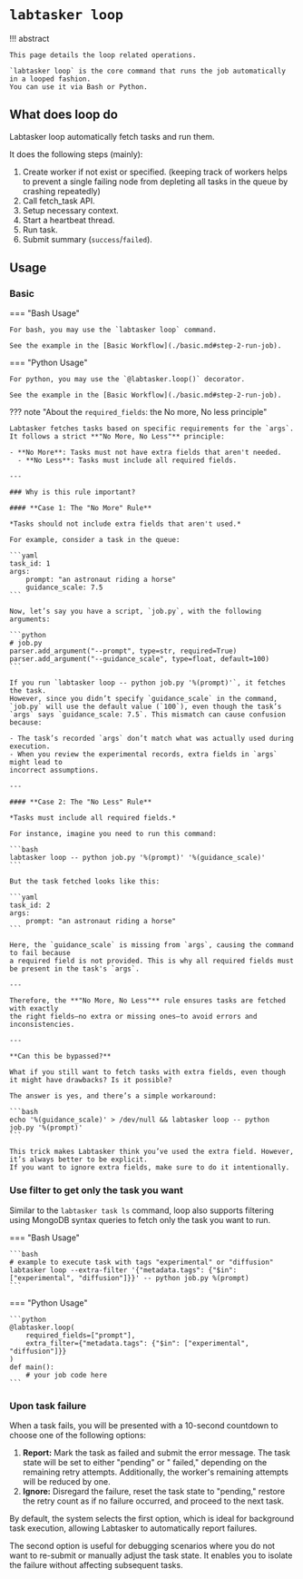 # `labtasker loop`

!!! abstract

    This page details the loop related operations.

    `labtasker loop` is the core command that runs the job automatically in a looped fashion.
    You can use it via Bash or Python.

## What does loop do

Labtasker loop automatically fetch tasks and run them.

It does the following steps (mainly):

1. Create worker if not exist or specified.
   (keeping track of workers helps to prevent a single failing node from depleting all tasks in the queue by crashing
   repeatedly)
2. Call fetch_task API.
3. Setup necessary context.
4. Start a heartbeat thread.
5. Run task.
6. Submit summary (`success`/`failed`).

## Usage

### Basic

=== "Bash Usage"

    For bash, you may use the `labtasker loop` command.

    See the example in the [Basic Workflow](./basic.md#step-2-run-job).

=== "Python Usage"

    For python, you may use the `@labtasker.loop()` decorator.

    See the example in the [Basic Workflow](./basic.md#step-2-run-job).

??? note "About the `required_fields`: the No more, No less principle"

    Labtasker fetches tasks based on specific requirements for the `args`.
    It follows a strict **"No More, No Less"** principle:

    - **No More**: Tasks must not have extra fields that aren't needed.
      - **No Less**: Tasks must include all required fields.

    ---

    ### Why is this rule important?

    #### **Case 1: The "No More" Rule**

    *Tasks should not include extra fields that aren't used.*

    For example, consider a task in the queue:

    ```yaml
    task_id: 1
    args:
        prompt: "an astronaut riding a horse"
        guidance_scale: 7.5
    ```

    Now, let’s say you have a script, `job.py`, with the following arguments:

    ```python
    # job.py
    parser.add_argument("--prompt", type=str, required=True)
    parser.add_argument("--guidance_scale", type=float, default=100)
    ```

    If you run `labtasker loop -- python job.py '%(prompt)'`, it fetches the task.
    However, since you didn’t specify `guidance_scale` in the command, `job.py` will use the default value (`100`), even though the task’s `args` says `guidance_scale: 7.5`. This mismatch can cause confusion because:

    - The task’s recorded `args` don’t match what was actually used during execution.
    - When you review the experimental records, extra fields in `args` might lead to
    incorrect assumptions.

    ---

    #### **Case 2: The "No Less" Rule**

    *Tasks must include all required fields.*

    For instance, imagine you need to run this command:

    ```bash
    labtasker loop -- python job.py '%(prompt)' '%(guidance_scale)'
    ```

    But the task fetched looks like this:

    ```yaml
    task_id: 2
    args:
        prompt: "an astronaut riding a horse"
    ```

    Here, the `guidance_scale` is missing from `args`, causing the command to fail because
    a required field is not provided. This is why all required fields must be present in the task's `args`.

    ---

    Therefore, the **"No More, No Less"** rule ensures tasks are fetched with exactly
    the right fields—no extra or missing ones—to avoid errors and inconsistencies.

    ---

    **Can this be bypassed?**

    What if you still want to fetch tasks with extra fields, even though it might have drawbacks? Is it possible?

    The answer is yes, and there’s a simple workaround:

    ```bash
    echo '%(guidance_scale)' > /dev/null && labtasker loop -- python job.py '%(prompt)'
    ```

    This trick makes Labtasker think you’ve used the extra field. However, it’s always better to be explicit.
    If you want to ignore extra fields, make sure to do it intentionally.

### Use filter to get only the task you want

Similar to the `labtasker task ls` command, loop also supports filtering using MongoDB syntax queries
to fetch only the task you want to run.

=== "Bash Usage"

    ```bash
    # example to execute task with tags "experimental" or "diffusion"
    labtasker loop --extra-filter '{"metadata.tags": {"$in": ["experimental", "diffusion"]}}' -- python job.py %(prompt)
    ```

=== "Python Usage"

    ```python
    @labtasker.loop(
        required_fields=["prompt"],
        extra_filter={"metadata.tags": {"$in": ["experimental", "diffusion"]}}
    )
    def main():
        # your job code here
    ```

### Upon task failure

When a task fails, you will be presented with a 10-second countdown to choose one of the following options:

1. **Report:** Mark the task as failed and submit the error message. The task state will be set to either "pending" or "
   failed," depending on the remaining retry attempts. Additionally, the worker's remaining attempts will be reduced by
   one.
2. **Ignore:** Disregard the failure, reset the task state to "pending," restore the retry count as if no failure
   occurred, and proceed to the next task.

By default, the system selects the first option, which is ideal for background task execution, allowing Labtasker to
automatically report failures.

The second option is useful for debugging scenarios where you do not want to re-submit or manually adjust the task
state. It enables you to isolate the failure without affecting subsequent tasks.

<script src="https://asciinema.org/a/ifCMwvWqACatCnE22ZCkRQ7lH.js" id="asciicast-ifCMwvWqACatCnE22ZCkRQ7lH" async="true"></script>
